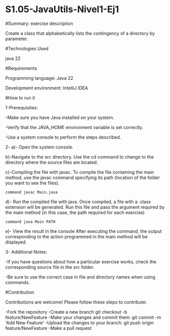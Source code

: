 # S1.05-JavaUtils-Nivel1-Ej1

#Summary: exercise description

Create a class that alphabetically lists the contingency of a directory by parameter.

#Technologies Used

java 22

#Requirements

Programming language: Java 22

Development environment: IntelliJ IDEA

#How to run it

1-Prerequisites:

-Make sure you have Java installed on your system.

-Verify that the JAVA_HOME environment variable is set correctly.

-Use a system console to perform the steps described.

2- a)- Open the system console. 

   b)-Navigate to the src directory. Use the cd command to change to the directory where the source files are located.

   c)-Compiling the file with javac. To compile the file containing the main method, use the javac command specifying its path (location of the folder you want to see the files).
   
    command javac Main.java

   d)- Run the compiled file with java.
   Once compiled, a file with a .class extension will be generated. Run this file and pass the argument required by the main method (in this case, the path required for each exercise)

    command java Main PATH

   e)- View the result in the console
   After executing the command, the output corresponding to the action programmed in the main method will be displayed.

3- Additional Notes:

-If you have questions about how a particular exercise works, check the corresponding source file in the src folder.

-Be sure to use the correct case in file and directory names when using commands.


#Contribution

Contributions are welcome! Please follow these steps to contribute:

-Fork the repository
-Create a new branch git checkout
-b feature/NewFeature
-Make your changes and commit them: git commit
-m 'Add New Feature'
-Upload the changes to your branch: git push origin feature/NewFeature
-Make a pull request